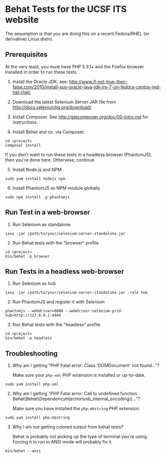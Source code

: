# Behat Tests for the UCSF ITS website

The assumption is that you are doing this on a recent Fedora/RHEL (or derivative) Linux distro.

## Prerequisites

At the very least, you must have PHP 5.3.1+ and the Firefox browser installed in order to run these tests.

1. Install the Oracle JDK, see: http://www.if-not-true-then-false.com/2010/install-sun-oracle-java-jdk-jre-7-on-fedora-centos-red-hat-rhel/

2. Download the latest Selenium Server JAR file from http://docs.seleniumhq.org/download/

3. Install Composer. See http://getcomposer.org/doc/00-intro.md for instructions.

4. Install Behat and co. via Composer.

```
cd <project>
composer install
```

If you don't want to run these tests in a headless browser (PhantomJS), then you're done here. Otherwise, continue

5. Install Node.js and NPM

```
sudo yum install nodejs npm
```

6.  Install PhantomJS as NPM module globally

```
sudo npm install -g phantomjs
```

## Run Test in a web-browser

1. Run Selenium as standalone

```
java -jar /path/to/your/selenium-server-standalone.jar
```

2. Run Behat tests with the "browser" profile

```
cd <project>
bin/behat -p browser
```

## Run Tests in a headless web-browser

1. Run Selenium as hub

```
java -jar /path/to/your/selenium-server-standalone.jar -role hub
```

2. Run PhantomJS and register it with Selenium

```
phantomjs --webdriver=8080 --webdriver-selenium-grid-hub=http://127.0.0.1:4444
```

3. Run Behat tests with the "headless" profile

```
cd <project>
bin/behat -p headless
```

## Troubleshooting

1. Why am I getting "PHP Fatal error:  Class 'DOMDocument' not found..."?

   Make sure your `php-xml` PHP extension is installed or up-to-date.

```
sudo yum install php-xml
```

2. Why am I getting "PHP Fatal error:  Call to undefined function Behat\Behat\DependencyInjection\mb_internal_encoding()..."?

   Make sure you have installed the `php-mbstring` PHP extension.

```
sudo yum install php-mbstring
```

3. Why I am not getting colored output from behat tests?

   Behat is probably not picking up the type of terminal you're using.  Forcing it to run in ANSI mode will probably fix it.

```
bin/behat --ansi
```
